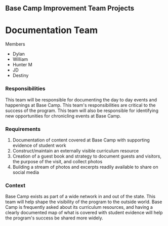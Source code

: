 ## Base Camp Improvement Team Projects

# Documentation Team

Members
* Dylan
* William
* Hunter M
* JD
* Destiny

### Responsibilities
This team will be responsible for documenting the day to day events and happenings at Base Camp. This team's responsibilities are critical to the success of the program. This team will also be responsible for identifying new opportunities for chronicling events at Base Camp.

### Requirements
1. Documentation of content covered at Base Camp with supporting evidence of student work
2. Construct/maintain an externally visible curriculum resource
3. Creation of a guest book and strategy to document guests and visitors, the purpose of the visit, and collect photos
4. Building a stream of photos and excerpts readily available to share on social media

### Context
Base Camp exists as part of a wide network in and out of the state. This team will help shape the visibility of the program to the outside world. Base Camp is frequently asked about its curriculum resources, and having a clearly documented map of what is covered with student evidence will help the program's success be shared more widely.